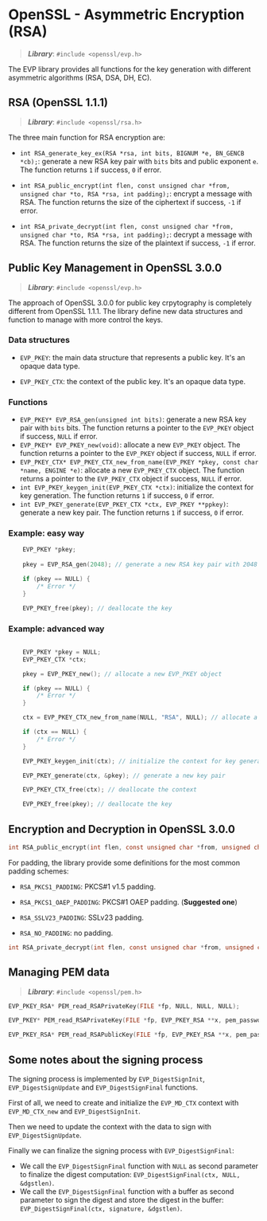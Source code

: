 # OpenSSL - Asymmetric Encryption (RSA)

> ***Library***: `#include <openssl/evp.h>`

The EVP library provides all functions for the key generation with different asymmetric algorithms (RSA, DSA, DH, EC). 

## RSA (OpenSSL 1.1.1)

> ***Library***: `#include <openssl/rsa.h>`

The three main function for RSA encryption are:

- `int RSA_generate_key_ex(RSA *rsa, int bits, BIGNUM *e, BN_GENCB *cb);`: generate a new RSA key pair with `bits` bits and public exponent `e`. The function returns `1` if success, `0` if error.

- `int RSA_public_encrypt(int flen, const unsigned char *from, unsigned char *to, RSA *rsa, int padding);`: encrypt a message with RSA. The function returns the size of the ciphertext if success, `-1` if error.

- `int RSA_private_decrypt(int flen, const unsigned char *from, unsigned char *to, RSA *rsa, int padding);`: decrypt a message with RSA. The function returns the size of the plaintext if success, `-1` if error.

## Public Key Management in OpenSSL 3.0.0

> ***Library***: `#include <openssl/evp.h>`

The approach of OpenSSL 3.0.0 for public key crpytography is completely different from OpenSSL 1.1.1. The library define new data structures and function to manage with more control the keys.

### Data structures

- `EVP_PKEY`: the main data structure that represents a public key. It's an opaque data type.

- `EVP_PKEY_CTX`: the context of the public key. It's an opaque data type.

### Functions

- `EVP_PKEY* EVP_RSA_gen(unsigned int bits)`: generate a new RSA key pair with `bits` bits. The function returns a pointer to the `EVP_PKEY` object if success, `NULL` if error.
- `EVP_PKEY* EVP_PKEY_new(void)`: allocate a new `EVP_PKEY` object. The function returns a pointer to the `EVP_PKEY` object if success, `NULL` if error.
- `EVP_PKEY_CTX* EVP_PKEY_CTX_new_from_name(EVP_PKEY *pkey, const char *name, ENGINE *e)`: allocate a new `EVP_PKEY_CTX` object. The function returns a pointer to the `EVP_PKEY_CTX` object if success, `NULL` if error.
- `int EVP_PKEY_keygen_init(EVP_PKEY_CTX *ctx)`: initialize the context for key generation. The function returns `1` if success, `0` if error.
- `int EVP_PKEY_generate(EVP_PKEY_CTX *ctx, EVP_PKEY **ppkey)`: generate a new key pair. The function returns `1` if success, `0` if error.

### Example: easy way

```c
    EVP_PKEY *pkey;
    
    pkey = EVP_RSA_gen(2048); // generate a new RSA key pair with 2048 bits

    if (pkey == NULL) {
        /* Error */
    }

    EVP_PKEY_free(pkey); // deallocate the key
```

### Example: advanced way

```c

    EVP_PKEY *pkey = NULL;
    EVP_PKEY_CTX *ctx;

    pkey = EVP_PKEY_new(); // allocate a new EVP_PKEY object

    if (pkey == NULL) {
        /* Error */
    }

    ctx = EVP_PKEY_CTX_new_from_name(NULL, "RSA", NULL); // allocate a new EVP_PKEY_CTX object

    if (ctx == NULL) {
        /* Error */
    }

    EVP_PKEY_keygen_init(ctx); // initialize the context for key generation

    EVP_PKEY_generate(ctx, &pkey); // generate a new key pair

    EVP_PKEY_CTX_free(ctx); // deallocate the context

    EVP_PKEY_free(pkey); // deallocate the key

```

## Encryption and Decryption in OpenSSL 3.0.0

```c
int RSA_public_encrypt(int flen, const unsigned char *from, unsigned char *to, RSA *rsa, int padding);
```

For padding, the library provide some definitions for the most common padding schemes:

- `RSA_PKCS1_PADDING`: PKCS#1 v1.5 padding.

- `RSA_PKCS1_OAEP_PADDING`: PKCS#1 OAEP padding. (**Suggested one**)

- `RSA_SSLV23_PADDING`: SSLv23 padding.

- `RSA_NO_PADDING`: no padding.

```c
int RSA_private_decrypt(int flen, const unsigned char *from, unsigned char *to, RSA *rsa, int padding);
```

## Managing PEM data

> ***Library***: `#include <openssl/pem.h>`

```c
EVP_PKEY_RSA* PEM_read_RSAPrivateKey(FILE *fp, NULL, NULL, NULL);                               // RSA Key
```

```c
EVP_PKEY* PEM_read_RSAPrivateKey(FILE *fp, EVP_PKEY_RSA **x, pem_password_cb *cb, void *u);     // Genenric key
```

```c
EVP_PKEY_RSA* PEM_read_RSAPublicKey(FILE *fp, EVP_PKEY_RSA **x, pem_password_cb *cb, void *u);
```

## Some notes about the signing process

The signing process is implemented by `EVP_DigestSignInit`, `EVP_DigestSignUpdate` and `EVP_DigestSignFinal` functions.

First of all, we need to create and initialize the `EVP_MD_CTX` context with `EVP_MD_CTX_new` and `EVP_DigestSignInit`.

Then we need to update the context with the data to sign with `EVP_DigestSignUpdate`.

Finally we can finalize the signing process with `EVP_DigestSignFinal`:

 - We call the `EVP_DigestSignFinal` function with `NULL` as second parameter to finalize the digest computation: `EVP_DigestSignFinal(ctx, NULL, &dgstlen)`.
 - We call the `EVP_DigestSignFinal` function with a buffer as second parameter to sign the digest and store the digest in the buffer: `EVP_DigestSignFinal(ctx, signature, &dgstlen)`.
